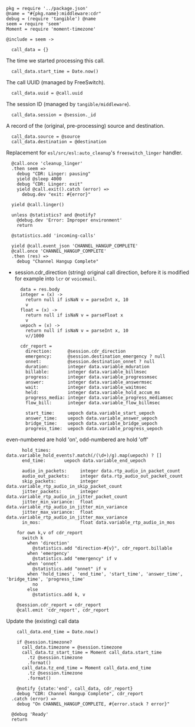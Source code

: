     pkg = require '../package.json'
    @name = "#{pkg.name}:middleware:cdr"
    debug = (require 'tangible') @name
    seem = require 'seem'
    Moment = require 'moment-timezone'

    @include = seem ->

      call_data = {}

The time we started processing this call.

      call_data.start_time = Date.now()

The call UUID (managed by FreeSwitch).

      call_data.uuid = @call.uuid

The session ID (managed by `tangible/middleware`).

      call_data.session = @session._id

A record of the (original, pre-processing) source and destination.

      call_data.source = @source
      call_data.destination = @destination

Replacement for `esl/src/esl:auto_cleanup`'s `freeswitch_linger` handler.

      @call.once 'cleanup_linger'
      .then seem =>
        debug "CDR: Linger: pausing"
        yield @sleep 4000
        debug "CDR: Linger: exit"
        yield @call.exit().catch (error) =>
          debug.dev "exit: #{error}"

      yield @call.linger()

      unless @statistics? and @notify?
        @debug.dev 'Error: Improper environment'
        return

      @statistics.add 'incoming-calls'

      yield @call.event_json 'CHANNEL_HANGUP_COMPLETE'
      @call.once 'CHANNEL_HANGUP_COMPLETE'
      .then (res) =>
        debug "Channel Hangup Complete"

* session.cdr_direction (string) original call direction, before it is modified for example into `lcr` or `voicemail`.

        data = res.body
        integer = (x) ->
          return null if isNaN v = parseInt x, 10
          v
        float = (x) ->
          return null if isNaN v = parseFloat x
          v
        uepoch = (x) ->
          return null if isNaN v = parseInt x, 10
          v//1000

        cdr_report =
          direction:      @session.cdr_direction
          emergency:      @session.destination_emergency ? null
          onnet:          @session.destination_onnet ? null
          duration:       integer data.variable_mduration
          billable:       integer data.variable_billmsec
          progress:       integer data.variable_progressmsec
          answer:         integer data.variable_answermsec
          wait:           integer data.variable_waitmsec
          held:           integer data.variable_hold_accum_ms
          progress_media: integer data.variable_progress_mediamsec
          flow_bill:      integer data.variable_flow_billmsec

          start_time:     uepoch data.variable_start_uepoch
          answer_time:    uepoch data.variable_answer_uepoch
          bridge_time:    uepoch data.variable_bridge_uepoch
          progress_time:  uepoch data.variable_progress_uepoch

even-numbered are hold 'on', odd-numbered are hold 'off'

          hold_times:     data.variable_hold_events?.match(/(\d+)/g).map(uepoch) ? []
          end_time:       uepoch data.variable_end_uepoch

          audio_in_packets:     integer data.rtp_audio_in_packet_count
          audio_out_packets:    integer data.rtp_audio_out_packet_count
          skip_packets:         integer data.variable_rtp_audio_in_skip_packet_count
          jitter_packets:       integer data.variable_rtp_audio_in_jitter_packet_count
          jitter_min_variance:  float data.variable_rtp_audio_in_jitter_min_variance
          jitter_max_variance:  float data.variable_rtp_audio_in_jitter_max_variance
          in_mos:               float data.variable_rtp_audio_in_mos

        for own k,v of cdr_report
          switch k
            when 'direction'
              @statistics.add "direction-#{v}", cdr_report.billable
            when 'emergency'
              @statistics.add "emergency" if v
            when 'onnet'
              @statistics.add "onnet" if v
            when 'hold_times', 'end_time', 'start_time', 'answer_time', 'bridge_time', 'progress_time'
              no
            else
              @statistics.add k, v

        @session.cdr_report = cdr_report
        @call.emit 'cdr_report', cdr_report

Update the (existing) call data

        call_data.end_time = Date.now()

        if @session.timezone?
          call_data.timezone = @session.timezone
          call_data.tz_start_time = Moment call_data.start_time
            .tz @session.timezone
            .format()
          call_data.tz_end_time = Moment call_data.end_time
            .tz @session.timezone
            .format()

        @notify {state:'end', call_data, cdr_report}
        debug "CDR: Channel Hangup Complete", cdr_report
      .catch (error) =>
        debug "On CHANNEL_HANGUP_COMPLETE, #{error.stack ? error}"

      @debug 'Ready'
      return
